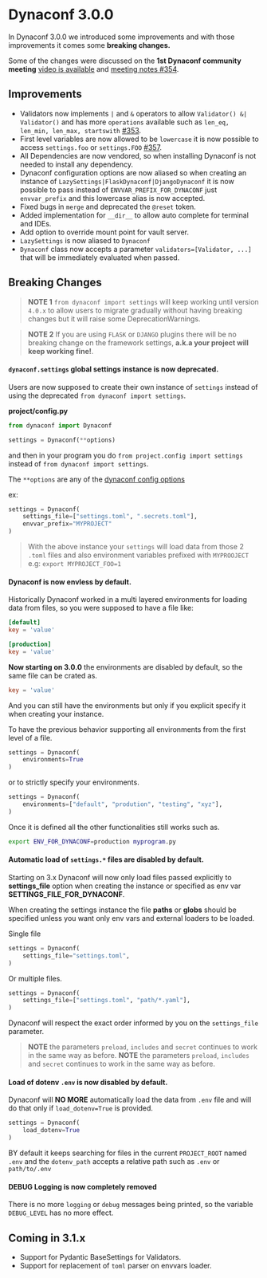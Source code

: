 # Dynaconf 3.0.0

In Dynaconf 3.0.0 we introduced some improvements and with
those improvements it comes some **breaking changes.**

Some of the changes were discussed on the **1st Dynaconf community meeting** [video is available](https://www.twitch.tv/videos/657033043) and [meeting notes #354](https://github.com/dynaconf/dynaconf/issues/354).


## Improvements

- Validators now implements `|` and `&` operators to allow `Validator() &| Validator()` and has more `operations` available such as `len_eq, len_min, len_max, startswith` [#353](https://github.com/dynaconf/dynaconf/pull/353).
- First level variables are now allowed to be `lowercase` it is now possible to access `settings.foo` or `settings.FOO` [#357](https://github.com/dynaconf/dynaconf/pull/357).
- All Dependencies are now vendored, so when installing Dynaconf is not needed to install any dependency.
- Dynaconf configuration options are now aliased so when creating an instance of `LazySettings|FlaskDynaconf|DjangoDynaconf` it is now possible to pass instead of `ENVVAR_PREFIX_FOR_DYNACONF` just `envvar_prefix` and this lowercase alias is now accepted.
- Fixed bugs in `merge` and deprecated the `@reset` token.
- Added implementation for `__dir__` to allow auto complete for terminal and IDEs.
- Add option to override mount point for vault server.
- `LazySettings` is now aliased to `Dynaconf`
- `Dynaconf` class now accepts a parameter `validators=[Validator, ...]` that will be immediately evaluated when passed.

## Breaking Changes

> **NOTE 1** `from dynaconf import settings` will keep working until version `4.0.x` to allow users to migrate gradually without having breaking changes but it will raise some DeprecationWarnings.


> **NOTE 2** If you are using `FLASK` or `DJANGO` plugins there will be no breaking change on the framework settings, **a.k.a your project will keep working fine!**.


#### `dynaconf.settings` global settings instance is now deprecated.

Users are now supposed to create their own instance of `settings` instead of using the deprecated `from dynaconf import settings`.

**project/config.py**
```python
from dynaconf import Dynaconf

settings = Dynaconf(**options)
```

and then in your program you do `from project.config import settings` instead of `from dynaconf import settings`.

The `**options` are any of the [dynaconf config options](https://www.dynaconf.com/configuration/)

ex:

```python
settings = Dynaconf(
    settings_file=["settings.toml", ".secrets.toml"],
    envvar_prefix="MYPROJECT"
)
```

> With the above instance your `settings` will load data from those 2 `.toml` files and also environment variables prefixed with `MYPROOJECT` e.g: `export MYPROJECT_FOO=1`


#### Dynaconf is now envless by default.

Historically Dynaconf worked in a multi layered environments for
loading data from files, so you were supposed to have a file like:

```toml
[default]
key = 'value'

[production]
key = 'value'
```

**Now starting on 3.0.0** the environments are disabled by default, so the same file can be crated as.

```toml
key = 'value'
```

And you can still have the environments but only if you explicit specify it when creating your instance.


To have the previous behavior supporting all environments from the first level of a file.

```python
settings = Dynaconf(
    environments=True
)
```

or to strictly specify your environments.

```python
settings = Dynaconf(
    environments=["default", "prodution", "testing", "xyz"],
)
```

Once it is defined all the other functionalities still works such as.

```bash
export ENV_FOR_DYNACONF=production myprogram.py
```

#### Automatic load of `settings.*` files are disabled by default.

Starting on 3.x Dynaconf will now only load files passed explicitly to **settings_file** option when creating the instance or specified as env var **SETTINGS_FILE_FOR_DYNACONF**.

When creating the settings instance the file **paths** or **globs** should be specified unless you want only env vars and external loaders to be loaded.

Single file


```py
settings = Dynaconf(
    settings_file="settings.toml",
)
```

Or multiple files.


```py
settings = Dynaconf(
    settings_file=["settings.toml", "path/*.yaml"],
)
```

Dynaconf will respect the exact order informed by you on the `settings_file` parameter.

> **NOTE** the parameters `preload`, `includes` and `secret` continues to work in the same way as before.
> **NOTE** the parameters `preload`, `includes` and `secret` continues to work in the same way as before.

#### Load of dotenv `.env` is now disabled by default.

Dynaconf will **NO MORE** automatically load the data from `.env` file and will do that only
if `load_dotenv=True` is provided.


```py
settings = Dynaconf(
    load_dotenv=True
)
```

BY default it keeps searching for files in the current `PROJECT_ROOT` named `.env` and the `dotenv_path` accepts a relative path such as `.env` or  `path/to/.env`

#### DEBUG Logging is now completely removed

There is no more `logging` or `debug` messages being printed, so the variable `DEBUG_LEVEL` has no more effect.


## Coming in 3.1.x

- Support for Pydantic BaseSettings for Validators.
- Support for replacement of `toml` parser on envvars loader.
